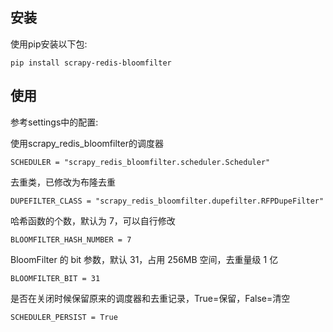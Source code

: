 
## 安装

使用pip安装以下包:

`pip install scrapy-redis-bloomfilter`


## 使用

参考settings中的配置:

使用scrapy_redis_bloomfilter的调度器

`SCHEDULER = "scrapy_redis_bloomfilter.scheduler.Scheduler"`

去重类，已修改为布隆去重

`DUPEFILTER_CLASS = "scrapy_redis_bloomfilter.dupefilter.RFPDupeFilter"`

哈希函数的个数，默认为 7，可以自行修改

`BLOOMFILTER_HASH_NUMBER = 7`

BloomFilter 的 bit 参数，默认 31，占用 256MB 空间，去重量级 1 亿

`BLOOMFILTER_BIT = 31`

是否在关闭时候保留原来的调度器和去重记录，True=保留，False=清空

`SCHEDULER_PERSIST = True`
